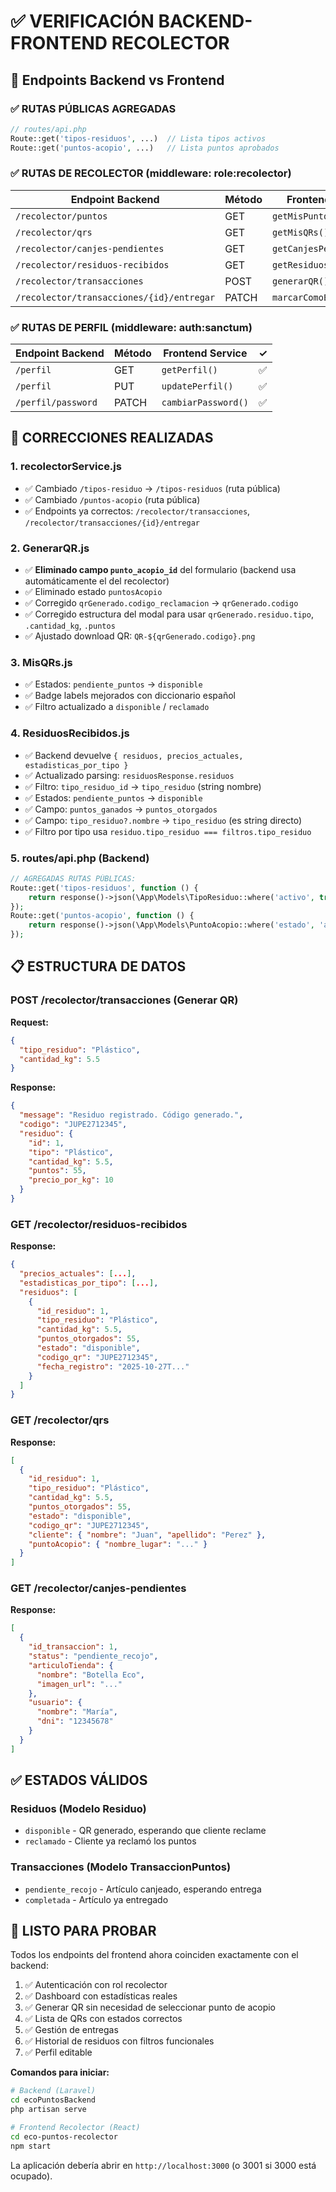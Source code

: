 # ✅ VERIFICACIÓN BACKEND-FRONTEND RECOLECTOR

## 📡 Endpoints Backend vs Frontend

### ✅ RUTAS PÚBLICAS AGREGADAS
```php
// routes/api.php
Route::get('tipos-residuos', ...)  // Lista tipos activos
Route::get('puntos-acopio', ...)   // Lista puntos aprobados
```

### ✅ RUTAS DE RECOLECTOR (middleware: role:recolector)
| Endpoint Backend | Método | Frontend Service | ✓ |
|-----------------|--------|------------------|---|
| `/recolector/puntos` | GET | `getMisPuntos()` | ✅ |
| `/recolector/qrs` | GET | `getMisQRs()` | ✅ |
| `/recolector/canjes-pendientes` | GET | `getCanjesPendientes()` | ✅ |
| `/recolector/residuos-recibidos` | GET | `getResiduosRecibidos()` | ✅ |
| `/recolector/transacciones` | POST | `generarQR()` | ✅ |
| `/recolector/transacciones/{id}/entregar` | PATCH | `marcarComoEntregado()` | ✅ |

### ✅ RUTAS DE PERFIL (middleware: auth:sanctum)
| Endpoint Backend | Método | Frontend Service | ✓ |
|-----------------|--------|------------------|---|
| `/perfil` | GET | `getPerfil()` | ✅ |
| `/perfil` | PUT | `updatePerfil()` | ✅ |
| `/perfil/password` | PATCH | `cambiarPassword()` | ✅ |

## 🔄 CORRECCIONES REALIZADAS

### 1. recolectorService.js
- ✅ Cambiado `/tipos-residuo` → `/tipos-residuos` (ruta pública)
- ✅ Cambiado `/puntos-acopio` (ruta pública)
- ✅ Endpoints ya correctos: `/recolector/transacciones`, `/recolector/transacciones/{id}/entregar`

### 2. GenerarQR.js
- ✅ **Eliminado campo `punto_acopio_id`** del formulario (backend usa automáticamente el del recolector)
- ✅ Eliminado estado `puntosAcopio`
- ✅ Corregido `qrGenerado.codigo_reclamacion` → `qrGenerado.codigo`
- ✅ Corregido estructura del modal para usar `qrGenerado.residuo.tipo`, `.cantidad_kg`, `.puntos`
- ✅ Ajustado download QR: `QR-${qrGenerado.codigo}.png`

### 3. MisQRs.js
- ✅ Estados: `pendiente_puntos` → `disponible`
- ✅ Badge labels mejorados con diccionario español
- ✅ Filtro actualizado a `disponible` / `reclamado`

### 4. ResiduosRecibidos.js
- ✅ Backend devuelve `{ residuos, precios_actuales, estadisticas_por_tipo }`
- ✅ Actualizado parsing: `residuosResponse.residuos`
- ✅ Filtro: `tipo_residuo_id` → `tipo_residuo` (string nombre)
- ✅ Estados: `pendiente_puntos` → `disponible`
- ✅ Campo: `puntos_ganados` → `puntos_otorgados`
- ✅ Campo: `tipo_residuo?.nombre` → `tipo_residuo` (es string directo)
- ✅ Filtro por tipo usa `residuo.tipo_residuo === filtros.tipo_residuo`

### 5. routes/api.php (Backend)
```php
// AGREGADAS RUTAS PÚBLICAS:
Route::get('tipos-residuos', function () {
    return response()->json(\App\Models\TipoResiduo::where('activo', true)->orderBy('nombre')->get());
});
Route::get('puntos-acopio', function () {
    return response()->json(\App\Models\PuntoAcopio::where('estado', 'aprobado')->orderBy('nombre_lugar')->get());
});
```

## 📋 ESTRUCTURA DE DATOS

### POST /recolector/transacciones (Generar QR)
**Request:**
```json
{
  "tipo_residuo": "Plástico",
  "cantidad_kg": 5.5
}
```

**Response:**
```json
{
  "message": "Residuo registrado. Código generado.",
  "codigo": "JUPE2712345",
  "residuo": {
    "id": 1,
    "tipo": "Plástico",
    "cantidad_kg": 5.5,
    "puntos": 55,
    "precio_por_kg": 10
  }
}
```

### GET /recolector/residuos-recibidos
**Response:**
```json
{
  "precios_actuales": [...],
  "estadisticas_por_tipo": [...],
  "residuos": [
    {
      "id_residuo": 1,
      "tipo_residuo": "Plástico",
      "cantidad_kg": 5.5,
      "puntos_otorgados": 55,
      "estado": "disponible",
      "codigo_qr": "JUPE2712345",
      "fecha_registro": "2025-10-27T..."
    }
  ]
}
```

### GET /recolector/qrs
**Response:**
```json
[
  {
    "id_residuo": 1,
    "tipo_residuo": "Plástico",
    "cantidad_kg": 5.5,
    "puntos_otorgados": 55,
    "estado": "disponible",
    "codigo_qr": "JUPE2712345",
    "cliente": { "nombre": "Juan", "apellido": "Perez" },
    "puntoAcopio": { "nombre_lugar": "..." }
  }
]
```

### GET /recolector/canjes-pendientes
**Response:**
```json
[
  {
    "id_transaccion": 1,
    "status": "pendiente_recojo",
    "articuloTienda": {
      "nombre": "Botella Eco",
      "imagen_url": "..."
    },
    "usuario": {
      "nombre": "María",
      "dni": "12345678"
    }
  }
]
```

## ✅ ESTADOS VÁLIDOS

### Residuos (Modelo Residuo)
- `disponible` - QR generado, esperando que cliente reclame
- `reclamado` - Cliente ya reclamó los puntos

### Transacciones (Modelo TransaccionPuntos)
- `pendiente_recojo` - Artículo canjeado, esperando entrega
- `completada` - Artículo ya entregado

## 🚀 LISTO PARA PROBAR

Todos los endpoints del frontend ahora coinciden exactamente con el backend:
1. ✅ Autenticación con rol recolector
2. ✅ Dashboard con estadísticas reales
3. ✅ Generar QR sin necesidad de seleccionar punto de acopio
4. ✅ Lista de QRs con estados correctos
5. ✅ Gestión de entregas
6. ✅ Historial de residuos con filtros funcionales
7. ✅ Perfil editable

**Comandos para iniciar:**
```bash
# Backend (Laravel)
cd ecoPuntosBackend
php artisan serve

# Frontend Recolector (React)
cd eco-puntos-recolector
npm start
```

La aplicación debería abrir en `http://localhost:3000` (o 3001 si 3000 está ocupado).
